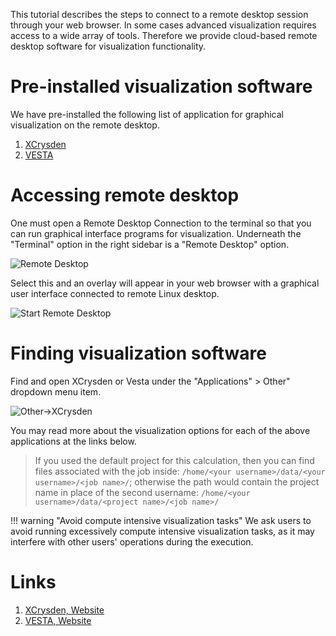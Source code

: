 <!-- TODO by MH - ask TB if not clear -->

This tutorial describes the steps to connect to a remote desktop session through your web browser. In some cases advanced visualization requires access to a wide array of tools.  Therefore we provide cloud-based remote desktop software for visualization functionality.

# Pre-installed visualization software

We have pre-installed the following list of application for graphical visualization on the remote desktop.

1. [XCrysden](#links)
2. [VESTA](#links)

# Accessing remote desktop

One must open a Remote Desktop Connection to the terminal so that you can run graphical interface programs for visualization.  Underneath the "Terminal" option in the right sidebar is a "Remote Desktop" option.

![Remote Desktop](../../images/ChooseRemoteDesktop.png "Remote Desktop")

Select this and an overlay will appear in your web browser with a graphical user interface connected to remote Linux desktop.

![Start Remote Desktop](../../images/StartRemoteDesktop.png "Start Remote Desktop")

# Finding visualization software

Find and open XCrysden or Vesta under the "Applications" > Other" dropdown menu item.

![Other->XCrysden](../../images/RemoteDesktopApps.png "Other->XCrysden")

You may read more about the visualization options for each of the above applications at the links below.

> If you used the default project for this calculation, then you can find files associated with the job inside: `/home/<your username>/data/<your username>/<job name>/`; otherwise the path would contain the project name in place of the second username: `/home/<your username>/data/<project name>/<job name>/`

!!! warning "Avoid compute intensive visualization tasks"
    We ask users to avoid running excessively compute intensive visualization tasks, as it may interfere with other users' operations during the execution.

# Links

1. [XCrysden, Website](http://www.xcrysden.org/)
1. [VESTA, Website](http://jp-minerals.org/vesta/en/)
